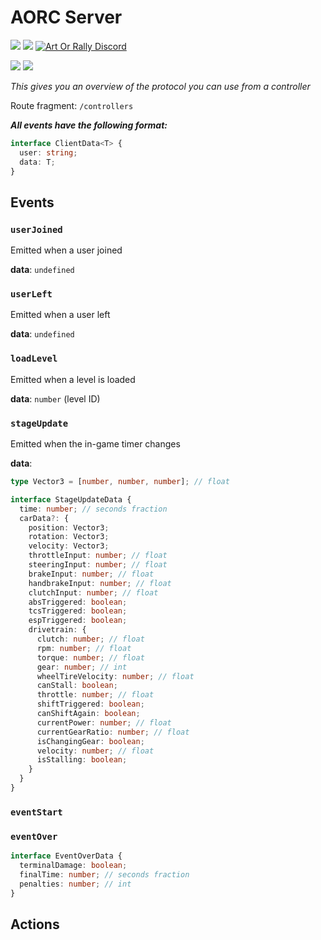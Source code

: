 # AORC Server

[![](https://img.shields.io/github/v/release/Theaninova/aorc-server?label=Download)](https://github.com/Theaninova/aorc-server/releases/latest)
![](https://img.shields.io/badge/Game%20Version-v1.3.3a-blue)
[![Art Or Rally Discord](https://badgen.net/discord/members/Sx3e7qGTh9)](https://discord.gg/Sx3e7qGTh9)

[![](https://img.shields.io/badge/Controller%20Reference%20Implementation-GitHub-23292F)](https://github.com/Theaninova/aorc-reference-observer)
[![](https://img.shields.io/badge/AOR%20Client%20Mod-GitHub-23292F)](https://github.com/Theaninova/aorc-client)

*This gives you an overview of the protocol you can use from a controller*

Route fragment: `/controllers`

***All events have the following format:***
```ts
interface ClientData<T> {
  user: string;
  data: T;
}
```

## Events

### `userJoined`
Emitted when a user joined

**data**: `undefined`

### `userLeft`

Emitted when a user left

**data**: `undefined`

### `loadLevel`

Emitted when a level is loaded

**data**: `number` (level ID)

### `stageUpdate`

Emitted when the in-game timer changes

**data**:

```ts
type Vector3 = [number, number, number]; // float

interface StageUpdateData {
  time: number; // seconds fraction
  carData?: {
    position: Vector3;
    rotation: Vector3;
    velocity: Vector3;
    throttleInput: number; // float
    steeringInput: number; // float
    brakeInput: number; // float
    handbrakeInput: number; // float
    clutchInput: number; // float
    absTriggered: boolean;
    tcsTriggered: boolean;
    espTriggered: boolean;
    drivetrain: {
      clutch: number; // float
      rpm: number; // float
      torque: number; // float
      gear: number; // int
      wheelTireVelocity: number; // float
      canStall: boolean;
      throttle: number; // float
      shiftTriggered: boolean;
      canShiftAgain: boolean;
      currentPower: number; // float
      currentGearRatio: number; // float
      isChangingGear: boolean;
      velocity: number; // float
      isStalling: boolean;
    }
  }
}
```

### `eventStart`

### `eventOver`

```ts
interface EventOverData {
  terminalDamage: boolean;
  finalTime: number; // seconds fraction
  penalties: number; // int
}
```

## Actions
